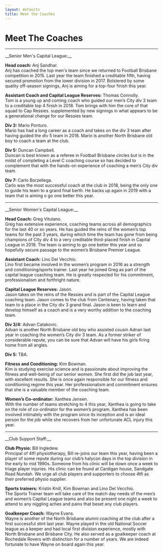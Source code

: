 ```yaml
---
layout: defaults
title: Meet the Coaches
---
```


<div class="container">
  <div class="row top-buffer">
    <div class="col">
      <h1 class="text-center">Meet The Coaches</h1>
    </div>
  </div>
  <hr>
  <div class="row">
    <div class="col-md-8 offset-md-2 text-justify">
<section id="Senior Mens" markdown="1">
__Senior Men's Capital League:__

__Head coach:__ Anj Sandhar.  
Anj has coached the top men's team since we returned to Football Brisbane competition in 2015. Last year the team finished a creditable fifth, having secured promotion from the lower division in 2017. Bolstered by some quality off-season signings, Anj is aiming for a top-four finish this year.  

__Assistant Coach and Capital League Reserves:__ Thomas Connolly.  
Tom is a young up and coming coach who guided our men’s City div 3 team to a creditable top 4 finish in 2018. Tom brings with him the core of that squad to Cap Ressies. supplemented by new signings in what appears to be a generational change for our Ressies team.  

__Div 3:__ Mario Ponturo.  
Mario has had a long career as a coach and takes on the div 3 team after having guided the div 5 team in 2018. Mario is another North Brisbane old boy to coach a team at the club.  

__Div 5:__ Duncan Campbell.  
Duncan is best known as a referee in Football Brisbane circles but is in the midst of completing a Level C coaching course so has decided to complement that with the hands-on experience of coaching a men’s City div team.  

__Div 7:__ Carlo Borzellega.  
Carlo was the most successful coach at the club in 2018, being the only one to guide his team to a grand final berth. He backs up again in 2019 with a team that is aiming o go one better this year.  
</section>
<hr>
<section id="Senior Womens" markdown="1">
__Senior Women's Capital League:__

__Head Coach:__ Greg Vitulano.  
Greg has extensive experience, coaching teams across all demographics for the last 40 or so years. He has guided the reins of the women’s top teams for the past 3 years, during which time the team has gone from being champions of City div 4 to a very creditable third-placed finish in Capital League in 2018. The team is aiming to go one better this year and so hopefully secure passage to the women’s Brisbane Premier League.  

__Assistant Coach:__ Lino Del Vecchio.  
Lino first became involved in the women’s program in 2016 as a strength and conditioning/sports trainer. Last year he joined Greg as part of the capital league coaching team. He is greatly respected for his commitment, professionalism and forthright nature.  

__Capital League Reserves:__ Jason.  
Jason takes on the reins of the Ressies and is part of the Capital League coaching team. Jason comes to the club from Centenary, having taken that team to a place in the City div 3 grand final. Jason is keen to learn and develop himself as a coach and is a very worthy addition to the coaching team. 

__Div 3/4:__ Advan Catakovic.  
Advan is another North Brisbane old boy who assisted cousin Adnan last year in coaching the women’s City div 3 team. As a former striker of considerable repute, you can be sure that Advan will have his girls firing home from all angles.  

__Div 5:__ TBA.  

__Fitness and Conditioning:__ Kim Bowman.  
Kim is studying exercise science and is passionate about improving the fitness and well-being of our senior women. She first did the job last year, with excellent results. She is once again responsible for our fitness and conditioning regime this year. Her professionalism and commitment ensures that she is a valuable member of the coaching team.    

__Women’s Co-ordinator:__ Xanthea Jensen.  
With the number of teams stretching to 4 this year, Xanthea is going to take on the role of co-ordinator for the women’s program. Xanthea has been involved intimately with the program since its inception and is an ideal person for the job while she recovers from her unfortunate ACL injury this year.  

</section>
<hr>
<section id="Support Staff" markdown="1">
__Club Support Staff:__     

__Club Physio:__ Bill Ingledew.  
Principal of 4tfi physiotherapy, Bill re-joins our team this year, having been a player of some repute during our club’s halycon days in the top division in the early to mid 1990s. Someone from his clinic will be down once a week to triage player injuries. His clinic can be found at Cardigan house, Sandgate Road Nundah. We urge all club players and supporters to choose 4tfi as their preferred physio supplier.  

__Sports trainers:__ Kristin Knill, Kim Bowman and Lino Del Vecchio.  
The Sports Trainer team will take care of the match day needs of the men’s and women’s Capital League teams and also be present one night a week to attend to any niggling aches and pains that beset any club players.
  

__Goalkeeper Coach:__ Wayne Evans.  
Wayne is another of the North Brisbane alumni coaching at the club after a first successful stint last year. Wayne played in the old National Soccer league as a keeper and had local first division experience, mostly with North Brisbane and Brisbane City. He also served as a goalkeeper coach at Rochedale Rovers with distinction for a number of years. We are indeed fortunate to have Wayne on board again this year.  
 
</section>
    </div>
  </div>
</div>